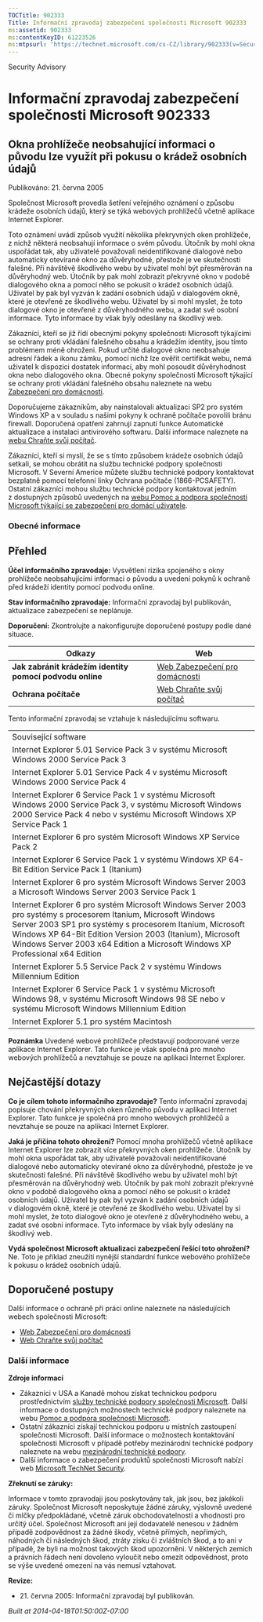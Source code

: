 ```yaml
---
TOCTitle: 902333
Title: Informační zpravodaj zabezpečení společnosti Microsoft 902333
ms:assetid: 902333
ms:contentKeyID: 61223526
ms:mtpsurl: 'https://technet.microsoft.com/cs-CZ/library/902333(v=Security.10)'
---
```


Security Advisory

Informační zpravodaj zabezpečení společnosti Microsoft 902333
=============================================================

Okna prohlížeče neobsahující informaci o původu lze využít při pokusu o krádež osobních údajů
---------------------------------------------------------------------------------------------

Publikováno: 21. června 2005

Společnost Microsoft provedla šetření veřejného oznámení o způsobu krádeže osobních údajů, který se týká webových prohlížečů včetně aplikace Internet Explorer.

Toto oznámení uvádí způsob využití několika překryvných oken prohlížeče, z nichž některá neobsahují informace o svém původu. Útočník by mohl okna uspořádat tak, aby uživatelé považovali neidentifikované dialogové nebo automaticky otevírané okno za důvěryhodné, přestože je ve skutečnosti falešné. Při návštěvě škodlivého webu by uživatel mohl být přesměrován na důvěryhodný web. Útočník by pak mohl zobrazit překryvné okno v podobě dialogového okna a pomocí něho se pokusit o krádež osobních údajů. Uživatel by pak byl vyzván k zadání osobních údajů v dialogovém okně, které je otevřené ze škodlivého webu. Uživatel by si mohl myslet, že toto dialogové okno je otevřené z důvěryhodného webu, a zadat své osobní informace. Tyto informace by však byly odeslány na škodlivý web.

Zákazníci, kteří se již řídí obecnými pokyny společnosti Microsoft týkajícími se ochrany proti vkládání falešného obsahu a krádežím identity, jsou tímto problémem méně ohroženi. Pokud určité dialogové okno neobsahuje adresní řádek a ikonu zámku, pomocí nichž lze ověřit certifikát webu, nemá uživatel k dispozici dostatek informací, aby mohl posoudit důvěryhodnost okna nebo dialogového okna. Obecné pokyny společnosti Microsoft týkající se ochrany proti vkládání falešného obsahu naleznete na webu [Zabezpečení pro domácnosti](http://www.microsoft.com/cze/athome/security/email/phishing.mspx).

Doporučujeme zákazníkům, aby nainstalovali aktualizaci SP2 pro systém Windows XP a v souladu s našimi pokyny k ochraně počítače povolili bránu firewall. Doporučená opatření zahrnují zapnutí funkce Automatické aktualizace a instalaci antivirového softwaru. Další informace naleznete na [webu Chraňte svůj počítač](http://www.microsoft.com/cze/security/protect/).

Zákazníci, kteří si myslí, že se s tímto způsobem krádeže osobních údajů setkali, se mohou obrátit na službu technické podpory společnosti Microsoft. V Severní Americe můžete službu technické podpory kontaktovat bezplatně pomocí telefonní linky Ochrana počítače (1866-PCSAFETY). Ostatní zákazníci mohou službu technické podpory kontaktovat jedním z dostupných způsobů uvedených na [webu Pomoc a podpora společnosti Microsoft týkající se zabezpečení pro domácí uživatele](http://support.microsoft.com/security/).

### Obecné informace

Přehled
-------

<span></span>
**Účel informačního zpravodaje:** Vysvětlení rizika spojeného s okny prohlížeče neobsahujícími informaci o původu a uvedení pokynů k ochraně před krádeží identity pomocí podvodu online.

**Stav informačního zpravodaje:** Informační zpravodaj byl publikován, aktualizace zabezpečení se neplánuje.

**Doporučení:** Zkontrolujte a nakonfigurujte doporučené postupy podle dané situace.

| Odkazy                                                   | Web                                                                                                |
|----------------------------------------------------------|----------------------------------------------------------------------------------------------------|
| **Jak zabránit krádežím identity pomocí podvodu online** | [Web Zabezpečení pro domácnosti](http://www.microsoft.com/cze/athome/security/email/phishing.mspx) |
| **Ochrana počítače**                                     | [Web Chraňte svůj počítač](http://www.microsoft.com/cze/security/protect/)                         |

Tento informační zpravodaj se vztahuje k následujícímu softwaru.

|                                                                                                                                                                                                                                                                                                                          |
|--------------------------------------------------------------------------------------------------------------------------------------------------------------------------------------------------------------------------------------------------------------------------------------------------------------------------|
| Související software                                                                                                                                                                                                                                                                                                     |
| Internet Explorer 5.01 Service Pack 3 v systému Microsoft Windows 2000 Service Pack 3                                                                                                                                                                                                                                    |
| Internet Explorer 5.01 Service Pack 4 v systému Microsoft Windows 2000 Service Pack 4                                                                                                                                                                                                                                    |
| Internet Explorer 6 Service Pack 1 v systému Microsoft Windows 2000 Service Pack 3, v systému Microsoft Windows 2000 Service Pack 4 nebo v systému Microsoft Windows XP Service Pack 1                                                                                                                                   |
| Internet Explorer 6 pro systém Microsoft Windows XP Service Pack 2                                                                                                                                                                                                                                                       |
| Internet Explorer 6 Service Pack 1 v systému Windows XP 64-Bit Edition Service Pack 1 (Itanium)                                                                                                                                                                                                                          |
| Internet Explorer 6 pro systém Microsoft Windows Server 2003 a Microsoft Windows Server 2003 Service Pack 1                                                                                                                                                                                                              |
| Internet Explorer 6 pro systém Microsoft Windows Server 2003 pro systémy s procesorem Itanium, Microsoft Windows Server 2003 SP1 pro systémy s procesorem Itanium, Microsoft Windows XP 64-Bit Edition Version 2003 (Itanium), Microsoft Windows Server 2003 x64 Edition a Microsoft Windows XP Professional x64 Edition |
| Internet Explorer 5.5 Service Pack 2 v systému Windows Millennium Edition                                                                                                                                                                                                                                                |
| Internet Explorer 6 Service Pack 1 v systému Microsoft Windows 98, v systému Microsoft Windows 98 SE nebo v systému Microsoft Windows Millennium Edition                                                                                                                                                                 |
| Internet Explorer 5.1 pro systém Macintosh                                                                                                                                                                                                                                                                               |

**Poznámka** Uvedené webové prohlížeče představují podporované verze aplikace Internet Explorer. Tato funkce je však společná pro mnoho webových prohlížečů a nevztahuje se pouze na aplikaci Internet Explorer.

Nejčastější dotazy
------------------

<span></span>
**Co je cílem tohoto informačního zpravodaje?**
Tento informační zpravodaj popisuje chování překryvných oken různého původu v aplikaci Internet Explorer. Tato funkce je společná pro mnoho webových prohlížečů a nevztahuje se pouze na aplikaci Internet Explorer.

**Jaká je příčina tohoto ohrožení?**
Pomocí mnoha prohlížečů včetně aplikace Internet Explorer lze zobrazit více překryvných oken prohlížeče. Útočník by mohl okna uspořádat tak, aby uživatelé považovali neidentifikované dialogové nebo automaticky otevírané okno za důvěryhodné, přestože je ve skutečnosti falešné. Při návštěvě škodlivého webu by uživatel mohl být přesměrován na důvěryhodný web. Útočník by pak mohl zobrazit překryvné okno v podobě dialogového okna a pomocí něho se pokusit o krádež osobních údajů. Uživatel by pak byl vyzván k zadání osobních údajů v dialogovém okně, které je otevřené ze škodlivého webu. Uživatel by si mohl myslet, že toto dialogové okno je otevřené z důvěryhodného webu, a zadat své osobní informace. Tyto informace by však byly odeslány na škodlivý web.

**Vydá společnost Microsoft aktualizaci zabezpečení řešící toto ohrožení?**
Ne. Toto je příklad zneužití nynější standardní funkce webového prohlížeče k pokusu o krádež osobních údajů.

Doporučené postupy
------------------

<span></span>
Další informace o ochraně při práci online naleznete na následujících webech společnosti Microsoft:

-   [Web Zabezpečení pro domácnosti](http://www.microsoft.com/cze/athome/security/email/phishing.mspx)
-   [Web Chraňte svůj počítač](http://www.microsoft.com/cze/security/protect/)

### Další informace

**Zdroje informací**

-   Zákazníci v USA a Kanadě mohou získat technickou podporu prostřednictvím [služby technické podpory společnosti Microsoft](http://go.microsoft.com/fwlink/?linkid=21131). Další informace o dostupných možnostech technické podpory naleznete na webu [Pomoc a podpora společnosti Microsoft](http://support.microsoft.com/?ln=cs).
-   Ostatní zákazníci získají technickou podporu u místních zastoupení společnosti Microsoft. Další informace o možnostech kontaktování společnosti Microsoft v případě potřeby mezinárodní technické podpory naleznete na webu [mezinárodní technické podpory](http://go.microsoft.com/fwlink/?linkid=21155).
-   Další informace o zabezpečení produktů společnosti Microsoft nabízí web [Microsoft TechNet Security](http://www.microsoft.com/cze/technet/security/).

**Zřeknutí se záruky:**

Informace v tomto zpravodaji jsou poskytovány tak, jak jsou, bez jakékoli záruky. Společnost Microsoft neposkytuje žádné záruky, výslovně uvedené či mlčky předpokládané, včetně záruk obchodovatelnosti a vhodnosti pro určitý účel. Společnost Microsoft ani její dodavatelé nenesou v žádném případě zodpovědnost za žádné škody, včetně přímých, nepřímých, náhodných či následných škod, ztráty zisku či zvláštních škod, a to ani v případě, že byli na možnost takových škod upozorněni. V některých zemích a právních řádech není dovoleno vyloučit nebo omezit odpovědnost, proto se výše uvedené omezení na vás nemusí vztahovat.

**Revize:**

-   21. června 2005: Informační zpravodaj byl publikován.

*Built at 2014-04-18T01:50:00Z-07:00*
